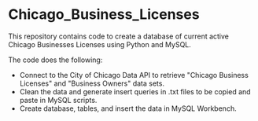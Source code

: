 # Chicago_Business_Licenses

This repository contains code to create a database of current active Chicago Businesses Licenses using Python and MySQL.

The code does the following:
- Connect to the City of Chicago Data API to retrieve "Chicago Business Licenses" and "Business Owners" data sets.
- Clean the data and generate insert queries in .txt files to be copied and paste in MySQL scripts.
- Create database, tables, and insert the data in MySQL Workbench.
